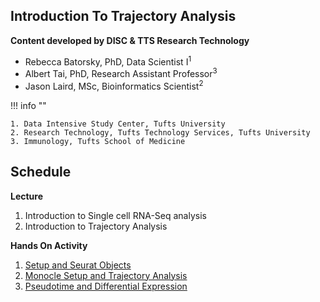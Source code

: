 ## Introduction To Trajectory Analysis 

**Content developed by DISC & TTS Research Technology**

- Rebecca Batorsky, PhD, Data Scientist I<sup>1</sup>
- Albert Tai, PhD, Research Assistant Professor<sup>3</sup> 
- Jason Laird, MSc, Bioinformatics Scientist<sup>2</sup>

!!! info ""

    1. Data Intensive Study Center, Tufts University
    2. Research Technology, Tufts Technology Services, Tufts University
    3. Immunology, Tufts School of Medicine

## Schedule

**Lecture**

1. Introduction to Single cell RNA-Seq analysis
2. Introduction to Trajectory Analysis

**Hands On Activity**

1. [Setup and Seurat Objects](01_setup_and_seurat.md) 
2. [Monocle Setup and Trajectory Analysis](02_monocle_setup_and_trajectory_analysis.md)
3. [Pseudotime and Differential Expression](03_pseudotime_and_differential_expression.md)

